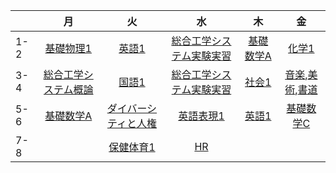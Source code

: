 |     |                                                  月                                                  |                 火                  |                   水                    |            木             |                                    金                                    |
|-----|:---------------------------------------------------------------------------------------------------:|:----------------------------------:|:--------------------------------------:|:------------------------:|:-----------------------------------------------------------------------:|
| 1-2 |                  [基礎物理1](%88%EA%94%CA%89%C8%96%DA%2F%8A%EE%91%62%95%A8%97%9D1.md)                  |        [英語1](./一般科目/英語1.md)        | [総合工学システム実験実習](./専門科目/総合工学システム実験実習.md) | [基礎数学A](./一般科目/基礎数学A.md) |                          [化学1](./一般科目/化学1.md)                           |
| 3-4 |                                 [総合工学システム概論](./専門科目/総合工学システム概論.md)                                  |        [国語1](./一般科目/国語1.md)        | [総合工学システム実験実習](./専門科目/総合工学システム実験実習.md) |   [社会1](./一般科目/社会1.md)   | [音楽](./一般科目/芸術選択/音楽.md),[美術](./一般科目/芸術選択/美術.md),[書道](./一般科目/芸術選択/書道.md) |
| 5-6 |                                      [基礎数学A](./一般科目/基礎数学A.md)                                       | [ダイバーシティと人権](./一般科目/ダイバーシティと人権.md) |        [英語表現1](./一般科目/英語表現1.md)        |   [英語1](./一般科目/英語1.md)   |                        [基礎数学C](./一般科目/基礎数学C.md)                         |
| 7-8 |                                                                                                     |      [保健体育1](./一般科目/保健体育1.md)      |           [HR](./一般科目/HR.md)           |                          |                                                                         |
